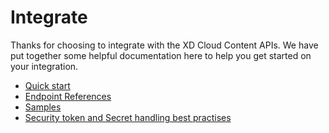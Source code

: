 # Integrate

Thanks for choosing to integrate with the XD Cloud Content APIs. We have put together some helpful documentation here to help you get started on your integration.

- [Quick start](/tutorials/quick-start.md)
- [Endpoint References](/reference/index.md)
- [Samples](/samples/index.md)
- [Security token and Secret handling best practises](/reference/best-practices.md)
